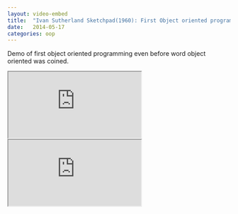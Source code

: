 ```yaml
---
layout: video-embed
title:  "Ivan Sutherland Sketchpad(1960): First Object oriented programming demo"
date:   2014-05-17
categories: oop
---
```

Demo of first object oriented programming even before word object oriented was coined.

<iframe class="embed" 
src="https://www.youtube.com/embed/USyoT_Ha_bA" allowfullscreen="1">
</iframe>

<iframe class="embed" 
src="https://www.youtube.com/embed/BKM3CmRqK2o" allowfullscreen="1">
</iframe>